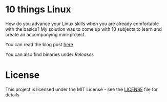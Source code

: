 # 10 things Linux

How do you advance your Linux skills when you are already comfortable with the basics? My solution was to come up with 10 subjects to learn and create an accompanying mini-project.

You can read the blog post [here](https://carltheperson.com/posts/10-things-linux)

You can also find binaries under *Releases*

# License

This project is licensed under the MIT License - see the [LICENSE](./LICENSE) file for details